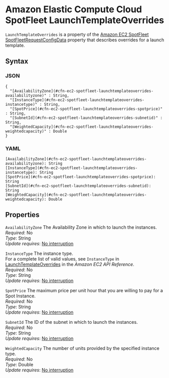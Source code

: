 # Amazon Elastic Compute Cloud SpotFleet LaunchTemplateOverrides<a name="aws-properties-ec2-spotfleet-launchtemplateoverrides"></a>

`LaunchTemplateOverrides` is a property of the [Amazon EC2 SpotFleet SpotFleetRequestConfigData](aws-properties-ec2-spotfleet-spotfleetrequestconfigdata.md) property that describes overrides for a launch template\.

## Syntax<a name="w2922ab1c21c10c96d122c49b5"></a>

### JSON<a name="aws-properties-ec2-spotfleet-launchtemplateoverrides-syntax.json"></a>

```
{
  "[AvailabilityZone](#cfn-ec2-spotfleet-launchtemplateoverrides-availabilityzone)" : String,
  "[InstanceType](#cfn-ec2-spotfleet-launchtemplateoverrides-instancetype)" : String,
  "[SpotPrice](#cfn-ec2-spotfleet-launchtemplateoverrides-spotprice)" : String,
  "[SubnetId](#cfn-ec2-spotfleet-launchtemplateoverrides-subnetid)" : String,
  "[WeightedCapacity](#cfn-ec2-spotfleet-launchtemplateoverrides-weightedcapacity)" : Double
}
```

### YAML<a name="aws-properties-ec2-spotfleet-launchtemplateoverrides-syntax.yaml"></a>

```
[AvailabilityZone](#cfn-ec2-spotfleet-launchtemplateoverrides-availabilityzone): String
[InstanceType](#cfn-ec2-spotfleet-launchtemplateoverrides-instancetype): String
[SpotPrice](#cfn-ec2-spotfleet-launchtemplateoverrides-spotprice): String
[SubnetId](#cfn-ec2-spotfleet-launchtemplateoverrides-subnetid): String
[WeightedCapacity](#cfn-ec2-spotfleet-launchtemplateoverrides-weightedcapacity): Double
```

## Properties<a name="w2922ab1c21c10c96d122c49b7"></a>

`AvailabilityZone`  <a name="cfn-ec2-spotfleet-launchtemplateoverrides-availabilityzone"></a>
The Availability Zone in which to launch the instances\.  
*Required*: No  
*Type*: String  
*Update requires*: [No interruption](using-cfn-updating-stacks-update-behaviors.md#update-no-interrupt)

`InstanceType`  <a name="cfn-ec2-spotfleet-launchtemplateoverrides-instancetype"></a>
The instance type\.  
For a complete list of valid values, see `InstanceType` in [LaunchTemplateOverrides](https://docs.aws.amazon.com/AWSEC2/latest/APIReference/API_LaunchTemplateOverrides.html) in the *Amazon EC2 API Reference*\.  
*Required*: No  
*Type*: String  
*Update requires*: [No interruption](using-cfn-updating-stacks-update-behaviors.md#update-no-interrupt)

`SpotPrice`  <a name="cfn-ec2-spotfleet-launchtemplateoverrides-spotprice"></a>
The maximum price per unit hour that you are willing to pay for a Spot Instance\.  
*Required*: No  
*Type*: String  
*Update requires*: [No interruption](using-cfn-updating-stacks-update-behaviors.md#update-no-interrupt)

`SubnetId`  <a name="cfn-ec2-spotfleet-launchtemplateoverrides-subnetid"></a>
The ID of the subnet in which to launch the instances\.  
*Required*: No  
*Type*: String  
*Update requires*: [No interruption](using-cfn-updating-stacks-update-behaviors.md#update-no-interrupt)

`WeightedCapacity`  <a name="cfn-ec2-spotfleet-launchtemplateoverrides-weightedcapacity"></a>
The number of units provided by the specified instance type\.  
*Required*: No  
*Type*: Double  
*Update requires*: [No interruption](using-cfn-updating-stacks-update-behaviors.md#update-no-interrupt)